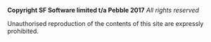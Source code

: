 **Copyright SF Software limited t/a Pebble 2017**
_All rights reserved_

Unauthorised reproduction of the contents of this site are expressly prohibited.
